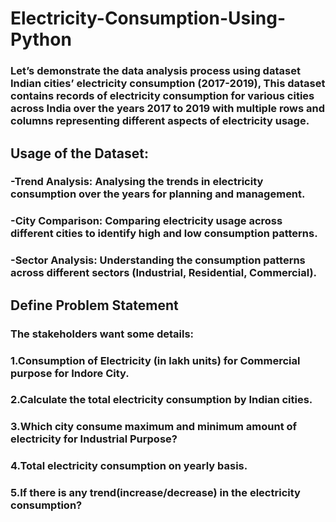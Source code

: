# Electricity-Consumption-Using-Python
### Let’s demonstrate the data analysis process using dataset Indian cities’ electricity consumption (2017-2019), This dataset contains records of electricity consumption for various cities across India over the years 2017 to 2019 with multiple rows and columns representing different aspects of electricity usage.

## Usage of the Dataset:

  ### -Trend Analysis: Analysing the trends in electricity consumption over the years for planning and management.
  ### -City Comparison: Comparing electricity usage across different cities to identify high and low consumption patterns.
  ### -Sector Analysis: Understanding the consumption patterns across different sectors (Industrial, Residential, Commercial).

## Define Problem Statement
### The stakeholders want some details:

### 1.Consumption of Electricity (in lakh units) for Commercial purpose for Indore City.
### 2.Calculate the total electricity consumption by Indian cities.
### 3.Which city consume maximum and minimum amount of electricity for Industrial Purpose?
### 4.Total electricity consumption on yearly basis.
### 5.If there is any trend(increase/decrease) in the electricity consumption?
